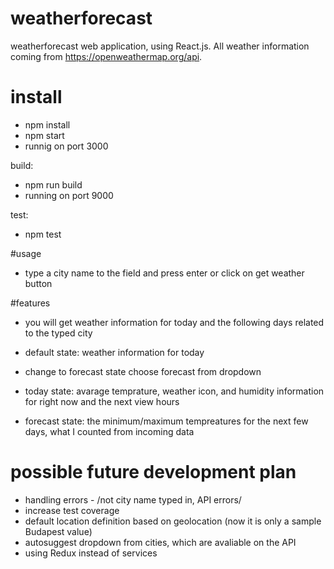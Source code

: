 # weatherforecast

weatherforecast web application, using React.js. All weather information coming from https://openweathermap.org/api.

# install

- npm install
- npm start
- runnig on port 3000

build:
- npm run build
- running on port 9000

test:
- npm test

#usage

- type a city name to the field and press enter or click on get weather button

#features

- you will get weather information for today and the following days related to the typed city
- default state: weather information for today
- change to forecast state choose forecast from dropdown

- today state: avarage temprature, weather icon, and humidity information for right now and the next view hours
- forecast state: the minimum/maximum tempreatures for the next few days, what I counted from incoming data

# possible future development plan

- handling errors - /not city name typed in, API errors/
- increase test coverage
- default location definition based on geolocation (now it is only a sample Budapest value)
- autosuggest dropdown from cities, which are avaliable on the API
- using Redux instead of services
